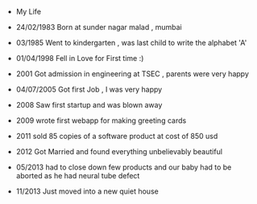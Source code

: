 - My Life

- 24/02/1983 Born at  sunder nagar malad , mumbai
- 03/1985 Went to kindergarten , was last child to write the alphabet 'A'
- 01/04/1998 Fell in Love for First time :)
- 2001 Got admission in engineering at TSEC , parents were very happy
- 04/07/2005 Got first Job , I was very happy
- 2008 Saw first startup and was blown away
- 2009 wrote first webapp for making greeting cards
- 2011 sold 85 copies of a software product at cost of 850 usd
- 2012 Got Married and found everything unbelievably beautiful
- 05/2013 had to close down few products and our baby had to be aborted as he had neural tube defect
- 11/2013 Just moved into a new quiet house 

